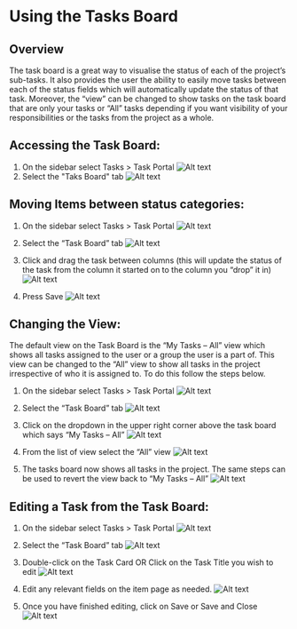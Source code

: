 # Using the Tasks Board
## Overview
The task board is a great way to visualise the status of each of the project’s sub-tasks. It also provides the user the ability to easily move tasks between each of the status fields which will automatically update the status of that task. Moreover, the “view” can be changed to show tasks on the task board that are only your tasks or “All” tasks depending if you want visibility of your responsibilities or the tasks from the project as a whole.

## Accessing the Task Board:
1. On the sidebar select Tasks > Task Portal
![Alt text](1702440913229.png)
2. Select the "Taks Board" tab
![Alt text](1702440935692.png)

## Moving Items between status categories:
1. On the sidebar select Tasks > Task Portal
![Alt text](1702440913229.png)

2. Select the “Task Board” tab
![Alt text](1702440935692.png)

3. Click and drag the task between columns (this will update the status of the task from the column it started on to the column you “drop” it in)
![Alt text](1702441035692.png)

4. Press Save
![Alt text](1702441050988.png)

## Changing the View:
The default view on the Task Board is the “My Tasks – All” view which shows all tasks assigned to the user or a group the user is a part of. This view can be changed to the “All” view to show all tasks in the project irrespective of who it is assigned to. To do this follow the steps below.

1. On the sidebar select Tasks > Task Portal
![Alt text](1702440913229.png)

2. Select the “Task Board” tab
![Alt text](1702440935692.png)

3. Click on the dropdown in the upper right corner above the task board which says “My Tasks – All”
![Alt text](1702441124599.png)

4. From the list of view select the “All” view
![Alt text](1702441141462.png)

5. The tasks board now shows all tasks in the project. The same steps can be used to revert the view back to “My Tasks – All”
![Alt text](1702441160270.png)

## Editing a Task from the Task Board:
1. On the sidebar select Tasks > Task Portal
![Alt text](1702440913229.png)

2. Select the “Task Board” tab
![Alt text](1702440935692.png)

3. Double-click on the Task Card OR Click on the Task Title you wish to edit
![Alt text](1702441310477.png)

4. Edit any relevant fields on the item page as needed.
![Alt text](1702441364893.png)

5. Once you have finished editing, click on Save or Save and Close
![Alt text](1702441386902.png)
